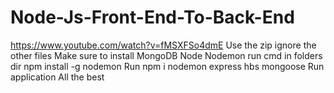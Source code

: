 # Node-Js-Front-End-To-Back-End
https://www.youtube.com/watch?v=fMSXFSo4dmE
Use the zip ignore the other files
Make sure to install MongoDB Node Nodemon
run cmd in folders dir
npm install -g nodemon
Run npm i nodemon express hbs mongoose
Run application 
All the best
